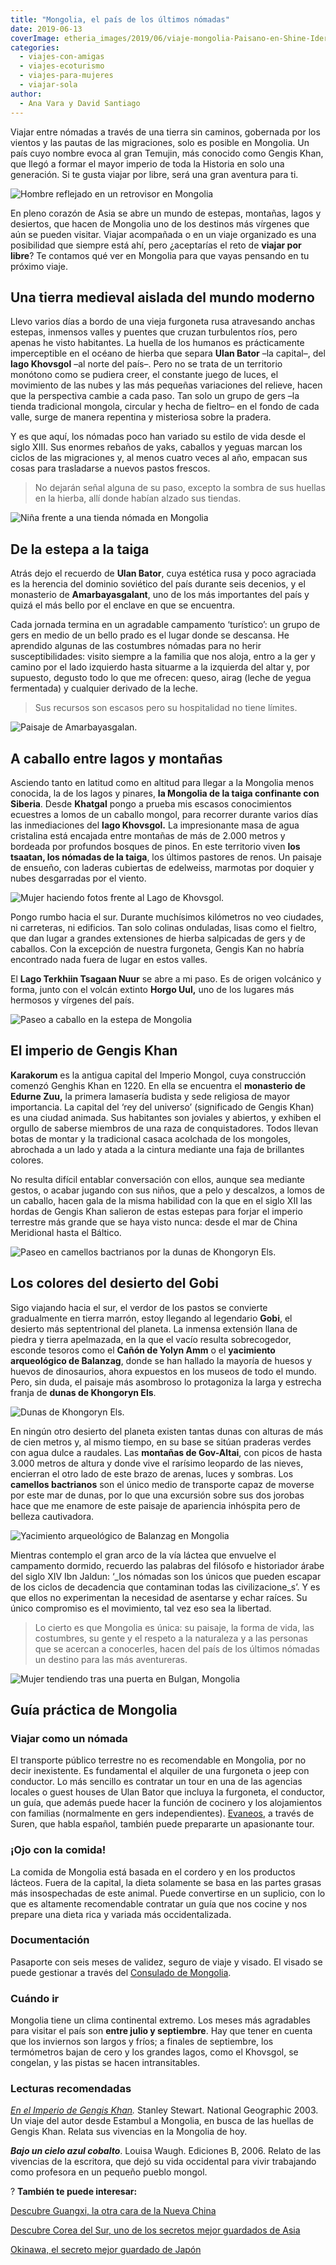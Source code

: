 ```yaml
---
title: "Mongolia, el país de los últimos nómadas"
date: 2019-06-13
coverImage: etheria_images/2019/06/viaje-mongolia-Paisano-en-Shine-Ider.jpg
categories: 
  - viajes-con-amigas
  - viajes-ecoturismo
  - viajes-para-mujeres
  - viajar-sola
author: 
  - Ana Vara y David Santiago
---
```


Viajar entre nómadas a través de una tierra sin caminos, gobernada por los vientos y las 
pautas de las migraciones, solo es posible en Mongolia. Un país cuyo nombre evoca al 
gran Temujin, más conocido como Gengis Khan, que llegó a formar el mayor imperio de toda 
la Historia en solo una generación. Si te gusta viajar por libre, será una gran aventura 
para ti. 

![Hombre reflejado en un retrovisor en Mongolia](etheria_images/2019/06/viaje-mongolia-Paisano-en-Shine-Ider.jpg "Paisano en Shine Ider.")

En pleno corazón de Asia se abre un mundo de estepas, montañas, lagos y desiertos, que 
hacen de Mongolia uno de los destinos más vírgenes que aún se pueden visitar. Viajar 
acompañada o en un viaje organizado es una posibilidad que siempre está ahí, pero 
¿aceptarías el reto de **viajar por libre**? Te contamos qué ver en Mongolia para que 
vayas pensando en tu próximo viaje. 

## Una tierra medieval aislada del mundo moderno

Llevo varios días a bordo de una vieja furgoneta rusa atravesando anchas estepas, 
inmensos valles y puentes que cruzan turbulentos ríos, pero apenas he visto habitantes. 
La huella de los humanos es prácticamente imperceptible en el océano de hierba que 
separa **Ulan Bator** –la capital–, del **lago Khovsgol** –al norte del país–. Pero no 
se trata de un territorio monótono como se pudiera creer, el constante juego de luces, 
el movimiento de las nubes y las más pequeñas variaciones del relieve, hacen que la 
perspectiva cambie a cada paso. Tan solo un grupo de gers –la tienda tradicional 
mongola, circular y hecha de fieltro– en el fondo de cada valle, surge de manera 
repentina y misteriosa sobre la pradera. 

Y es que aquí, los nómadas poco han variado su estilo de vida desde el siglo XIII. Sus 
enormes rebaños de yaks, caballos y yeguas marcan los ciclos de las migraciones y, al 
menos cuatro veces al año, empacan sus cosas para trasladarse a nuevos pastos frescos. 

> No dejarán señal alguna de su paso, excepto la sombra de sus huellas en la hierba, allí 
> donde habían alzado sus tiendas. 

![Niña frente a una tienda nómada en Mongolia](etheria_images/2019/06/viaje-mongolia-familia-nomada.jpg "Familia nómada en Mongolia.")

## De la estepa a la taiga

Atrás dejo el recuerdo de **Ulan Bator**, cuya estética rusa y poco agraciada es la 
herencia del dominio soviético del país durante seis decenios, y el monasterio de 
**Amarbayasgalant**, uno de los más importantes del país y quizá el más bello por el 
enclave en que se encuentra. 

Cada jornada termina en un agradable campamento ‘turístico’: un grupo de gers en medio 
de un bello prado es el lugar donde se descansa. He aprendido algunas de las costumbres 
nómadas para no herir susceptibilidades: visito siempre a la familia que nos aloja, 
entro a la ger y camino por el lado izquierdo hasta situarme a la izquierda del altar y, 
por supuesto, degusto todo lo que me ofrecen: queso, airag (leche de yegua fermentada) y 
cualquier derivado de la leche. 

> Sus recursos son escasos pero su hospitalidad no tiene límites. 

![Paisaje de Amarbayasgalan.](etheria_images/2019/06/viaje-mongolia-Monasterio-Amarbayasgalan.jpg "Paisaje de Amarbayasgalan.")

## A caballo entre lagos y montañas

Asciendo tanto en latitud como en altitud para llegar a la Mongolia menos conocida, la 
de los lagos y pinares, **la Mongolia de la taiga confinante con Siberia**. Desde 
**Khatgal** pongo a prueba mis escasos conocimientos ecuestres a lomos de un caballo 
mongol, para recorrer durante varios días las inmediaciones del **lago Khovsgol.** La 
impresionante masa de agua cristalina está encajada entre montañas de más de 2.000 
metros y bordeada por profundos bosques de pinos. En este territorio viven **los 
tsaatan, los nómadas de la taiga**, los últimos pastores de renos. Un paisaje de 
ensueño, con laderas cubiertas de edelweiss, marmotas por doquier y nubes desgarradas 
por el viento. 

![Mujer haciendo fotos frente al Lago de Khovsgol.](etheria_images/2019/06/viaje-mongolia-lago-Khovsgol.jpg "Lago de Khovsgol.")

Pongo rumbo hacia el sur. Durante muchísimos kilómetros no veo ciudades, ni carreteras, 
ni edificios. Tan solo colinas onduladas, lisas como el fieltro, que dan lugar a grandes 
extensiones de hierba salpicadas de gers y de caballos. Con la excepción de nuestra 
furgoneta, Gengis Kan no habría encontrado nada fuera de lugar en estos valles. 

El **Lago Terkhiin Tsagaan Nuur** se abre a mi paso. Es de origen volcánico y forma, 
junto con el volcán extinto **Horgo Uul,** uno de los lugares más hermosos y vírgenes 
del país. 

![Paseo a caballo en la estepa de Mongolia](etheria_images/2019/06/viaje-mongolia-Caballo-Lago-Khovsgol.jpg "Paseo a caballo por el entorno del lago Khovsgol.")

## El imperio de Gengis Khan

**Karakorum** es la antigua capital del Imperio Mongol, cuya construcción comenzó 
Genghis Khan en 1220. En ella se encuentra el **monasterio de Edurne Zuu,** la primera 
lamasería budista y sede religiosa de mayor importancia. La capital del ‘rey del 
universo’ (significado de Gengis Khan) es una ciudad animada. Sus habitantes son 
joviales y abiertos, y exhiben el orgullo de saberse miembros de una raza de 
conquistadores. Todos llevan botas de montar y la tradicional casaca acolchada de los 
mongoles, abrochada a un lado y atada a la cintura mediante una faja de brillantes 
colores. 

No resulta difícil entablar conversación con ellos, aunque sea mediante gestos, o acabar 
jugando con sus niños, que a pelo y descalzos, a lomos de un caballo, hacen gala de la 
misma habilidad con la que en el siglo XII las hordas de Gengis Khan salieron de estas 
estepas para forjar el imperio terrestre más grande que se haya visto nunca: desde el 
mar de China Meridional hasta el Báltico. 

![Paseo en camellos bactrianos por la dunas de Khongoryn Els.](etheria_images/2019/06/viaje-mongolia-Khongoryn-els-desierto-del-Gobi.jpg "Paseo en camellos bactrianos por la dunas de Khongoryn Els.")

## Los colores del desierto del Gobi

Sigo viajando hacia el sur, el verdor de los pastos se convierte gradualmente en tierra 
marrón, estoy llegando al legendario **Gobi**, el desierto más septentrional del 
planeta. La inmensa extensión llana de piedra y tierra apelmazada, en la que el vacío 
resulta sobrecogedor, esconde tesoros como el **Cañón de Yolyn Amm** o el **yacimiento 
arqueológico de Balanzag**, donde se han hallado la mayoría de huesos y huevos de 
dinosaurios, ahora expuestos en los museos de todo el mundo. Pero, sin duda, el paisaje 
más asombroso lo protagoniza la larga y estrecha franja de **dunas de Khongoryn Els**. 

![Dunas de Khongoryn Els.](etheria_images/2019/06/viaje-mongolia-dunas-desierto.jpg "Dunas de Khongoryn Els.")

En ningún otro desierto del planeta existen tantas dunas con alturas de más de cien 
metros y, al mismo tiempo, en su base se sitúan praderas verdes con agua dulce a 
raudales. Las **montañas de Gov-Altai**, con picos de hasta 3.000 metros de altura y 
donde vive el rarísimo leopardo de las nieves, encierran el otro lado de este brazo de 
arenas, luces y sombras. Los **camellos bactrianos** son el único medio de transporte 
capaz de moverse por este mar de dunas, por lo que una excursión sobre sus dos jorobas 
hace que me enamore de este paisaje de apariencia inhóspita pero de belleza cautivadora. 

![Yacimiento arqueológico de Balanzag en Mongolia](etheria_images/2019/06/viaje-mongolia-Bayanzag-Gobi.jpg "Yacimiento arqueológico de Balanzag.")

Mientras contemplo el gran arco de la vía láctea que envuelve el campamento dormido, 
recuerdo las palabras del filósofo e historiador árabe del siglo XIV Ibn Jaldun: ‘_los 
nómadas son los únicos que pueden escapar de los ciclos de decadencia que contaminan 
todas las civilizacione_s’. Y es que ellos no experimentan la necesidad de asentarse y 
echar raíces. Su único compromiso es el movimiento, tal vez eso sea la libertad. 

> Lo cierto es que Mongolia es única: su paisaje, la forma de vida, las costumbres, su 
> gente y el respeto a la naturaleza y a las personas que se acercan a conocerles, hacen 
> del país de los últimos nómadas un destino para las más aventureras. 

![Mujer tendiendo tras una puerta en Bulgan, Mongolia](etheria_images/2019/06/viaje-mongolia-Bulgan.jpg "Escena en Bulgan (Mongolia).")

## Guía práctica de Mongolia

### Viajar como un nómada

El transporte público terrestre no es recomendable en Mongolia, por no decir 
inexistente. Es fundamental el alquiler de una furgoneta o jeep con conductor. Lo más 
sencillo es contratar un tour en una de las agencias locales o guest houses de Ulan 
Bator que incluya la furgoneta, el conductor, un guía, que además puede hacer la función 
de cocinero y los alojamientos con familias (normalmente en gers independientes). [Evaneos](http://www.evaneos.es/mongolia/viajes/agencias/265-suren/), 
a través de Suren, que habla español, también puede prepararte un apasionante tour. 

### ¡Ojo con la comida!

La comida de Mongolia está basada en el cordero y en los productos lácteos. Fuera de la 
capital, la dieta solamente se basa en las partes grasas más insospechadas de este 
animal. Puede convertirse en un suplicio, con lo que es altamente recomendable contratar 
un guía que nos cocine y nos prepare una dieta rica y variada más occidentalizada. 

### Documentación

Pasaporte con seis meses de validez, seguro de viaje y visado. El visado se puede 
gestionar a través del [Consulado de Mongolia](http://consuladomongolia.com/). 

### Cuándo ir

Mongolia tiene un clima continental extremo. Los meses más agradables para visitar el 
país son **entre julio y septiembre**. Hay que tener en cuenta que los inviernos son 
largos y fríos; a finales de septiembre, los termómetros bajan de cero y los grandes 
lagos, como el Khovsgol, se congelan, y las pistas se hacen intransitables. 

### Lecturas recomendadas

_[En el Imperio de Gengis Khan](https://amzn.to/3uBkqUe)._ Stanley Stewart. National 
Geographic 2003. Un viaje del autor desde Estambul a Mongolia, en busca de las huellas 
de Gengis Khan. Relata sus vivencias en la Mongolia de hoy. 

_**Bajo un cielo azul cobalto**_. Louisa Waugh. Ediciones B, 2006. Relato de las 
vivencias de la escritora, que dejó su vida occidental para vivir trabajando como 
profesora en un pequeño pueblo mongol. 

? **También te puede interesar:** 

[Descubre Guangxi, la otra cara de la Nueva 
China](https://etheriamagazine.com/2019/12/27/que-hacer-en-guangxi-viaja-sola-china/) 

[Descubre Corea del Sur, uno de los secretos mejor guardados de 
Asia](https://etheriamagazine.com/2021/01/14/que-ver-hacer-en-corea-del-sur/) 

[Okinawa, el secreto mejor guardado de 
Japón](https://etheriamagazine.com/2019/04/05/viajar-sola-que-ver-hacer-dormir-okinawa-japon/)
